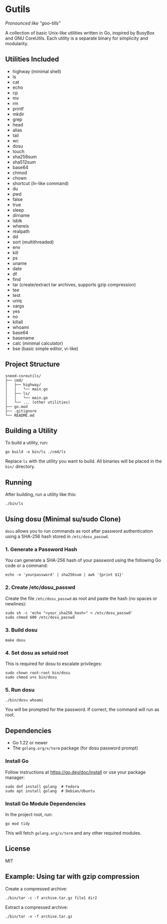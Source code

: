 # Gutils

_Pronounced like "goo-tills"_

A collection of basic Unix-like utilities written in Go, inspired by BusyBox and GNU CoreUtils. Each utility is a separate binary for simplicity and modularity.

## Utilities Included
- highway (minimal shell)
- ls
- cat
- echo
- cp
- mv
- rm
- printf
- mkdir
- grep
- head
- alias
- tail
- wc
- dosu
- touch
- sha256sum
- sha512sum
- base64
- chmod
- chown
- shortcut (ln-like command)
- du
- pwd
- false
- true
- sleep
- dirname
- lsblk
- whereis
- realpath
- dd
- sort (multithreaded)
- env
- kill
- ps
- uname
- date
- df
- find
- tar (create/extract tar archives, supports gzip compression)
- tee
- test
- uniq
- xargs
- yes
- no
- killall
- whoami
- base64
- basename
- calc (minimal calculator)
- bse (basic simple editor, vi-like)

## Project Structure

```
sneed-coreutils/
├── cmd/
│   ├── highway/
│   │   └── main.go
│   ├── ls/
│   │   └── main.go
│   └── ... (other utilities)
├── go.mod
├── .gitignore
└── README.md
```

## Building a Utility

To build a utility, run:

```
go build -o bin/ls ./cmd/ls
```

Replace `ls` with the utility you want to build. All binaries will be placed in the `bin/` directory.

## Running

After building, run a utility like this:

```
./bin/ls
```

## Using dosu (Minimal su/sudo Clone)

`dosu` allows you to run commands as root after password authentication using a SHA-256 hash stored in `/etc/dosu_passwd`.

### 1. Generate a Password Hash

You can generate a SHA-256 hash of your password using the following Go code or a command:

```
echo -n 'yourpassword' | sha256sum | awk '{print $1}'
```

### 2. Create /etc/dosu_passwd

Create the file `/etc/dosu_passwd` as root and paste the hash (no spaces or newlines):

```
sudo sh -c 'echo "<your_sha256_hash>" > /etc/dosu_passwd'
sudo chmod 600 /etc/dosu_passwd
```

### 3. Build dosu

```
make dosu
```

### 4. Set dosu as setuid root

This is required for dosu to escalate privileges:

```
sudo chown root:root bin/dosu
sudo chmod u+s bin/dosu
```

### 5. Run dosu

```
./bin/dosu whoami
```

You will be prompted for the password. If correct, the command will run as root.

## Dependencies

- Go 1.22 or newer
- The `golang.org/x/term` package (for dosu password prompt)

### Install Go

Follow instructions at https://go.dev/doc/install or use your package manager:

```
sudo dnf install golang  # Fedora
sudo apt install golang  # Debian/Ubuntu
```

### Install Go Module Dependencies

In the project root, run:

```
go mod tidy
```

This will fetch `golang.org/x/term` and any other required modules.

## License
MIT 

## Example: Using tar with gzip compression

Create a compressed archive:
```
./bin/tar -c -f archive.tar.gz file1 dir2
```

Extract a compressed archive:
```
./bin/tar -x -f archive.tar.gz
``` 
